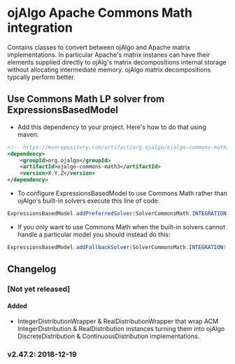# ojAlgo Apache Commons Math integration

Contains classes to convert between ojAlgo and Apache matrix implementations. In particular Apache's matrix instanes can have  their elements supplied directly to ojAlg's matrix decompositions internal storage without allocating intermediate memory. ojAlgo matrix decompositions typcally perform better.


## Use Commons Math LP solver from ExpressionsBasedModel

* Add this dependency to your project. Here's how to do that using maven:

```xml
<!-- https://mvnrepository.com/artifact/org.ojalgo/ojalgo-commons-math3 -->
<dependency>
    <groupId>org.ojalgo</groupId>
    <artifactId>ojalgo-commons-math3</artifactId>
    <version>X.Y.Z</version>
</dependency>
```

* To configure ExpressionsBasedModel to use Commons Math rather than ojAlgo's built-in solvers execute this line of code:

```java
ExpressionsBasedModel.addPreferredSolver(SolverCommonsMath.INTEGRATION);
```
* If you only want to use Commons Math when the built-in solvers cannot handle a particular model you should instead do this:

```java
ExpressionsBasedModel.addFallbackSolver(SolverCommonsMath.INTEGRATION);
```

## Changelog

### [Not  yet released]

#### Added

* IntegerDistributionWrapper & RealDistributionWrapper that wrap ACM IntegerDistribution & RealDistribution instances turning them into ojAlgo DiscreteDistribution & ContinuousDistribution implementations.

### v2.47.2: 2018-12-19

